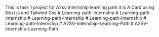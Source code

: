 This is task 1 project for A2sv internship learning path
it is A Card using Next js and Tailwind Css #   L e a r n i n g - p a t h - I n t e r n s h i p  
 #   L e a r n i n g - p a t h - I n t e r n s h i p  
 #   L e a r n i n g - p a t h - I n t e r n s h i p  
 #   L e a r n i n g - p a t h - I n t e r n s h i p  
 #   L e a r n i n g - p a t h - I n t e r n s h i p  
 #   A 2 S V - I n t e r n s h i p - L e a r n i n g - P a t h  
 #   A 2 S V - I n t e r n s h i p - L e a r n i n g - P a t h  
 